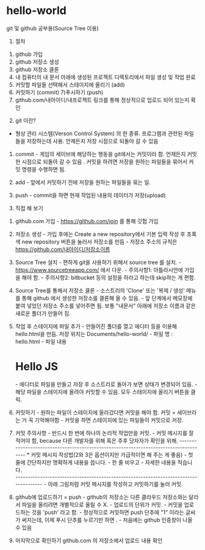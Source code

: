 # hello-world
git 및 github 공부용(Source Tree 이용)

1. 절차
  1) github 가입
  2) github 저장소 생성
  3) github 저장소 클론
  4) 내 컴퓨터의 내 문서 아래에 생성된 프로젝트 디렉토리에서 파일 생성 및 작업 완료
  5) 커밋할 파일들 선택해서 스테이지에 올리기 (add)
  6) 커밋하기 (commit)
  7)푸시하기 (push)
  8) github.com/내아이디/내프로젝트 링크를 통해 정상적으로 업로드 되어 있는지 확인

2. git 이란?
  - 형상 관리 시스템(Verson Control System) 의 한 종류. 프로그램과 관련된 파일들을 저장하는데 사용. 
    언제든지 저장 시점으로 되돌아 갈 수 있음 

  1) commit
    - 게임의 세이브에 해당하는 행동을 git에서는 커밋이라 함. 언제든지 커밋한 시점으로 되돌아 갈 수 있음 . 
      커밋을 하려면 저장을 원하는 파일들을 묶어서 커밋 명령을 수행하면 됨.

  2) add
    - 앞에서 커밋하기 전에 저장을 원하는 파일들을 묶는 일.

  3) push
    - commit을 하면 현재 작업된 내용의 데이터가 저장(upload)
  
3. 직접 해 보기
  1) github.com 가입
    - https://github.com/join 를 통해 깃헙 가입
  
  2) 저장소 생성
    - 가입 후에는 Create a new repository에서 기본 입력 작성 후 초록색 new repository 버튼을 눌러서 저장소를 만듬
    - 저장소 주소의 규칙은 https://github.com/내아이디/저장소이름
  
  3) Source Tree 설치
    - 편하게 git을 사용하기 위해서 source tree 를 설치. 
    - https://www.sourcetreeapp.com/ 에서 다운.
    - 주의사항1: 아틀라시안에 가입을 해야 함.
    - 주의사항2: bitbucket 등의 설정을 하라고 하는데 skip하는 게 편함.

  4) Source Tree를 통해서 저장소 클론
    - 소스트리의 'Clone' 또는 '복제 / 생성' 메뉴를 통해 github 에서 생성한 저장소를 클론해 올 수 있음. 
    - 앞 단계에서 메모장에 붙여 넣었던 저장소 주소를 넣어주면 됨. 보통 "내문서" 아래에 저장소 이름과 같은 새로운 폴더가 만들어 짐.

  5) 작업 후 스테이지에 파일 추가
    - 만들어진 폴더를 열고 에디터 등을 이용해 hello.html을 만듬. 저장 위치는 Documents/hello-world/
    - 파일 명 : hello.html
    - 파일 내용 
                <!DOCTYPE html>
                <html>
                <body>
                <h1>Hello JS</h1>
                <script>
                console.log("Hello world!");
                </script>
                </body>
                </html>
    - 에디터로 파일을 만들고 저장 후 소스트리로 돌아가 보면 상태가 변경되어 있음.
    - 해당 파일을 스테이지에 올려야 커밋할 수 있음. 모두 스테이지에 올리기 버튼을 클릭.

  6) 커밋하기
    - 원하는 파일이 스테이지에 올라갔다면 커밋을 해야 함. 커밋 = 세이브라는 거 꼭 기억해야함
    - 커밋을 하면 스테이지에 있는 파일들이 커밋으로 저장.
  
  7) 커밋 주의사항
    - 반드시 한 번에 하나의 논리적 작업만을 커밋.
    - 커밋 메시지를 잘 적어야 함, because 다른 개발자를 위해 혹은 추후 당자자가 확인을 위해.
    -------------------------------------------------------------------------------------
                * 커밋 메시지 작성법(2와 3은 옵션이지만 가급적이면 해 주는 게 좋음)
                  - 첫 줄에 간단하지만 명확하게 내용을 씁니다.
                  - 한 줄 비우고
                  - 자세한 내용을 적습니다.                          
    -------------------------------------------------------------------------------------
    - 아래 그림처럼 커밋 메시지를 작성하고 커밋하기를 눌러 커밋.
    
  8) github에 업로드하기 = push
    - github의 저장소는 다른 클라우드 저장소와는 달라서 파일을 올리려면 개별적으로 올릴 수 X. 
    - 업로드의 단위가 커밋. 
    - 커밋을 업로드하는 것을 'push' 라고 함. 
    - 정상적으로 커밋하면 push 단추에 "1" 이라는 글씨가 써지는데, 이제 푸시 단추를 누르기만 하면 . 
    - 처음에는 github 인증창이 나올 수 있음
  
  9) 마지막으로 확인하기
    github.com 의 저장소에서 업로드 내용 확인
